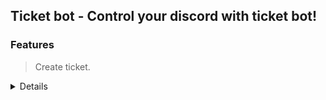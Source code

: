 <h2>Ticket bot - Control your discord with ticket bot!</h2>

<h3>Features</h3>

>Create ticket.
<details>Close ticket.
>Add users.
>Remove users.

You found a bug and couldn't fix it , You don't understand anything.
Feel free to message me on discord - tylerr#4047

<h1>Have FUN</h1>
